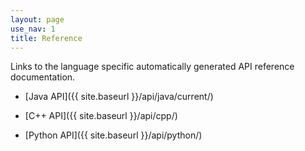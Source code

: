 ```yaml
---
layout: page
use_nav: 1
title: Reference
---
```


Links to the language specific automatically generated API reference documentation.

* [Java API]({{ site.baseurl }}/api/java/current/)

* [C++ API]({{ site.baseurl }}/api/cpp/)

* [Python API]({{ site.baseurl }}/api/python/)

